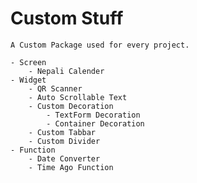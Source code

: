 # Custom Stuff
    A Custom Package used for every project.
    
    - Screen 
        - Nepali Calender
    - Widget
        - QR Scanner
        - Auto Scrollable Text
        - Custom Decoration
            - TextForm Decoration
            - Container Decoration
        - Custom Tabbar
        - Custom Divider
    - Function
        - Date Converter
        - Time Ago Function
